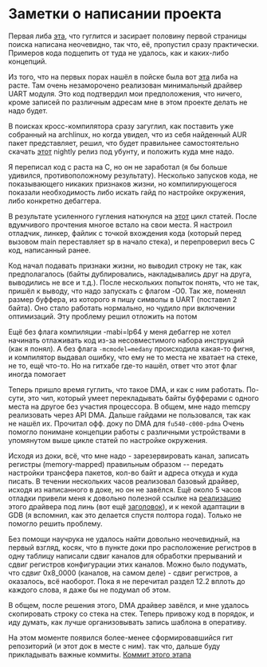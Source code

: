 # Заметки о написании проекта

Первая либа [эта](https://github.com/sifive/freedom-metal/tree/1cec4a23a7ed7350db79a392be65acd51acd5412), что гуглится и засирает половину первой страницы поиска написана неочевидно, так что, её, пропустил сразу практически. Примеров кода подцепить от туда не удалось, как и каких-либо концепций.

Из того, что на первых порах нашёл в пойске была вот [эта](https://github.com/diodesign/mmio_sifive_uart/blob/main/src/lib.rs) либа на расте. Там очень незаморочено реализован минимальный драйвер UART модуля. Это код подтвердил мои предположения, что ничего, кроме записей по различным адресам мне в этом проекте делать не надо будет.

В поисках кросс-компилятора сразу загуглил, как поставить уже собранный на archlinux, но когда увидел, что из себя найденный AUR пакет представляет, решил, что будет правильнее самостоятельно скачать [этот](https://github.com/riscv-collab/riscv-gnu-toolchain/releases/tag/2023.07.07) nightly релиз под убунту, и положить куда мне надо.

Я переписал код с раста на С, но он не заработал (я бы больше удивился, противоположному результату). Несколько запусков кода, не показывающего никаких признаков жизни, но компилирующегося показали необходимость либо искать гайд по настройке окружения, либо конкретно дебаггера.

В результате усиленного гугления наткнулся на [этот](https://twilco.github.io/riscv-from-scratch/2019/04/27/riscv-from-scratch-2.html) цикл статей. После вдумчивого прочтения многое встало на свои места. Я настроил отладчик, линкер, файлик с точкой вхождения кода (который перед вызовом main переставляет sp в начало стека), и перепроверил весь С код, написанный ранее.

Код начал подавать признаки жизни, но выводил строку не так, как предполагалось (байты дублировались, накладывались друг на друга, выводились не все и т.д.). После нескольких попыток понять, что не так, пришёл к выводу, что надо запускать с флагом -O0. Так же, поменял размер буффера, из которого я пишу символы в UART (поставил 2 байта). Оно стало работать нормально, но чудило при включении оптимизаций. Эту проблему решил отложить на потом

Ещё без флага компиляции -mabi=lp64 у меня дебаггер не хотел начинать отлаживать код из-за несовместимого набора инструкций (как я понял). А без флага `-mcmodel=medany` происходила какая-то фигня, и компилятор выдавал ошибку, что ему не то места не хватает на стеке, не то, ещё что-то. Но на гитхабе где-то нашёл, ответ что этот флаг иногда помогает

Теперь пришло время гуглить, что такое DMA, и как с ним работать. По-сути, это чип, который умеет перекладывать байты буфферами с одного места на другое без участия процессора. В общем, мне надо memcpy реализовать через API DMA. Дальше гайдами не пользовался, так как не нашёл их. Прочитал офф. доку по DMA для `fu540-c000-pdma` Очень помогло понимане концепции работы с различными устройствами в упомянутом выше цикле статей по настройке окружения.

Исходя из доки, всё, что мне надо - зарезервировать канал, записать регистры (memory-mapped) правильным образом -- передать настройки трансфера пакетов, кол-во байт и адреса откуда и куда писать. В течении нескольких часов реализовал базовый драйвер, исходя из написанного в доке, но он не завёлся. Ещё около 5 часов отладки привели меня к довольно полезной ссылке на [реализацию](https://git.kernel.org/pub/scm/linux/kernel/git/stable/linux.git/tree/drivers/dma/sf-pdma/sf-pdma.c?h=v6.3.12) этого драйвера под линь (вот ещё [заголовок](https://git.kernel.org/pub/scm/linux/kernel/git/stable/linux.git/tree/drivers/dma/sf-pdma/sf-pdma.h?h=v6.3.12)), и к некой адаптации в GDB (я вспомнил, как это делается спустя полтора года). Только не помогло решить проблему.

Без помощи научрука не удалось найти довольно неочевидный, на первый взгляд, косяк, что в пункте доки про расположение регистров в одну таблицу написали сдвиг каналов для обработки прерываний и сдвиг регистров конфигурации этих каналов. Можно было подумать, что сдвиг 0x8_0000 (каналов, на самом деле) - сдвиг регистров, а оказалось, всё наоборот. Пока я не перечитал раздел 12.2 вплоть до каждого слова, я даже бы не подумал об этом.

В общем, после решения этого, DMA драйвер завёлся, и мне удалось скопировать строку со стека на стек. Теперь привожу код в порядок, и иду думать, как лучше организовывать запись шаблона в оперативу.

На этом моменте появился более-менее сформировавшийся гит репозиторий (и этот док в месте с ним). так что, дальше буду прикладывать важные коммиты. [Коммит этого этапа](https://github.com/Roma004/riscv-shiva-memorytest/commit/894009e59ba2a8b6334743521ac26695298d0e49)
